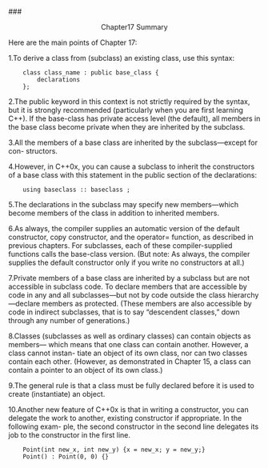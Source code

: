 ###<center>Chapter17 Summary</center>

Here are the main points of Chapter 17:

1.To derive a class from (subclass) an existing class, use this syntax:

        class class_name : public base_class {
            declarations
        };
        
2.The public keyword in this context is not strictly required by the syntax, but it is
strongly recommended (particularly when you are first learning C++). If the
base-class has private access level (the default), all members in the base class
become private when they are inherited by the subclass.

3.All the members of a base class are inherited by the subclass—except for con-
structors.

4.However, in C++0x, you can cause a subclass to inherit the constructors of a
base class with this statement in the public section of the declarations:

        using baseclass :: baseclass ;

5.The declarations in the subclass may specify new members—which become
members of the class in addition to inherited members.

6.As always, the compiler supplies an automatic version of the default constructor,
copy constructor, and the operator= function, as described in previous chapters.
For subclasses, each of these compiler-supplied functions calls the base-class
version. (But note: As always, the compiler supplies the default constructor only
if you write no constructors at all.)

7.Private members of a base class are inherited by a subclass but are not accessible
in subclass code. To declare members that are accessible by code in any and all
subclasses—but not by code outside the class hierarchy—declare members as
protected. (These members are also accessible by code in indirect subclasses,
that is to say “descendent classes,” down through any number of generations.)

8.Classes (subclasses as well as ordinary classes) can contain objects as members—
which means that one class can contain another. However, a class cannot instan-
tiate an object of its own class, nor can two classes contain each other. (However,
as demonstrated in Chapter 15, a class can contain a pointer to an object of its
own class.)

9.The general rule is that a class must be fully declared before it is used to create
(instantiate) an object.

10.Another new feature of C++0x is that in writing a constructor, you can delegate
the work to another, existing constructor if appropriate. In the following exam-
ple, the second constructor in the second line delegates its job to the constructor
in the first line.

        Point(int new_x, int new_y) {x = new_x; y = new_y;}
        Point() : Point(0, 0) {}
        














